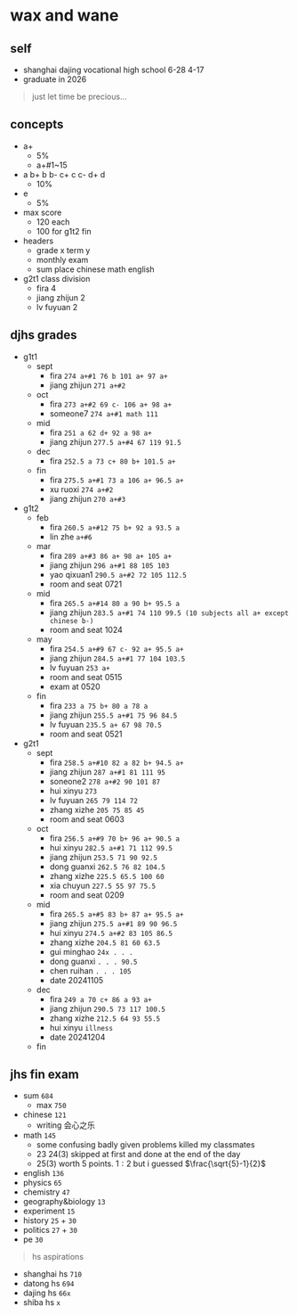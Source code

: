 # wax and wane

## self

- shanghai dajing vocational high school 6-28 4-17
- graduate in 2026

> just let time be precious...

## concepts

- a+
  - 5%
  - a+#1~15
- a b+ b b- c+ c c- d+ d
  - 10%
- e
  - 5%
- max score
  - 120 each
  - 100 for g1t2 fin
- headers
  - grade x term y
  - monthly exam
  - sum place chinese math english
- g2t1 class division
  - fira 4
  - jiang zhijun 2
  - lv fuyuan 2

## djhs grades

- g1t1
  - sept
    - fira `274 a+#1 76 b 101 a+ 97 a+`
    - jiang zhijun `271 a+#2`
  - oct
    - fira `273 a+#2 69 c- 106 a+ 98 a+`
    - someone7 `274 a+#1 math 111`
  - mid
    - fira `251 a 62 d+ 92 a 98 a+`
    - jiang zhijun `277.5 a+#4 67 119 91.5`
  - dec
    - fira `252.5 a 73 c+ 80 b+ 101.5 a+`
  - fin
    - fira `275.5 a+#1 73 a 106 a+ 96.5 a+`
    - xu ruoxi `274 a+#2`
    - jiang zhijun `270 a+#3`
- g1t2
  - feb
    - fira `260.5 a+#12 75 b+ 92 a 93.5 a`
    - lin zhe `a+#6`
  - mar
    - fira `289 a+#3 86 a+ 98 a+ 105 a+`
    - jiang zhijun `296 a+#1 88 105 103`
    - yao qixuan1 `290.5 a+#2 72 105 112.5`
    - room and seat 0721
  - mid
    - fira `265.5 a+#14 80 a 90 b+ 95.5 a`
    - jiang zhijun `283.5 a+#1 74 110 99.5 (10 subjects all a+ except chinese b-)`
    - room and seat 1024
  - may
    - fira `254.5 a+#9 67 c- 92 a+ 95.5 a+`
    - jiang zhijun `284.5 a+#1 77 104 103.5`
    - lv fuyuan `253 a+`
    - room and seat 0515
    - exam at 0520
  - fin
    - fira `233 a 75 b+ 80 a 78 a`
    - jiang zhijun `255.5 a+#1 75 96 84.5`
    - lv fuyuan `235.5 a+ 67 98 70.5`
    - room and seat 0521
- g2t1
  - sept
    - fira `258.5 a+#10 82 a 82 b+ 94.5 a+`
    - jiang zhijun `287 a+#1 81 111 95`
    - soneone2 `278 a+#2 90 101 87`
    - hui xinyu `273`
    - lv fuyuan `265 79 114 72`
    - zhang xizhe `205 75 85 45`
    - room and seat 0603
  - oct
    - fira `256.5 a+#9 70 b+ 96 a+ 90.5 a`
    - hui xinyu `282.5 a+#1 71 112 99.5`
    - jiang zhijun `253.5 71 90 92.5`
    - dong guanxi `262.5 76 82 104.5`
    - zhang xizhe `225.5 65.5 100 60`
    - xia chuyun `227.5 55 97 75.5`
    - room and seat 0209
  - mid
    - fira `265.5 a+#5 83 b+ 87 a+ 95.5 a+`
    - jiang zhijun `275.5 a+#1 89 90 96.5`
    - hui xinyu `274.5 a+#2 83 105 86.5`
    - zhang xizhe `204.5 81 60 63.5`
    - gui minghao `24x . . .`
    - dong guanxi `. . . 90.5`
    - chen ruihan `. . . 105`
    - date 20241105
  - dec
    - fira `249 a 70 c+ 86 a 93 a+`
    - jiang zhijun `290.5 73 117 100.5`
    - zhang xizhe `212.5 64 93 55.5`
    - hui xinyu `illness`
    - date 20241204
  - fin

## jhs fin exam

- sum `684`
  - max `750`
- chinese `121`
  - writing 会心之乐
- math `145`
  - some confusing badly given problems killed my classmates
  - 23 24(3) skipped at first and done at the end of the day
  - 25(3) worth 5 points. $1:2$ but i guessed $\frac{\sqrt{5}-1}{2}$
- english `136`
- physics `65`
- chemistry `47`
- geography&biology `13`
- experiment `15`
- history `25` + `30`
- politics `27` + `30`
- pe `30`

> hs aspirations

- shanghai hs `710`
- datong hs `694`
- dajing hs `66x`
- shiba hs `x`
